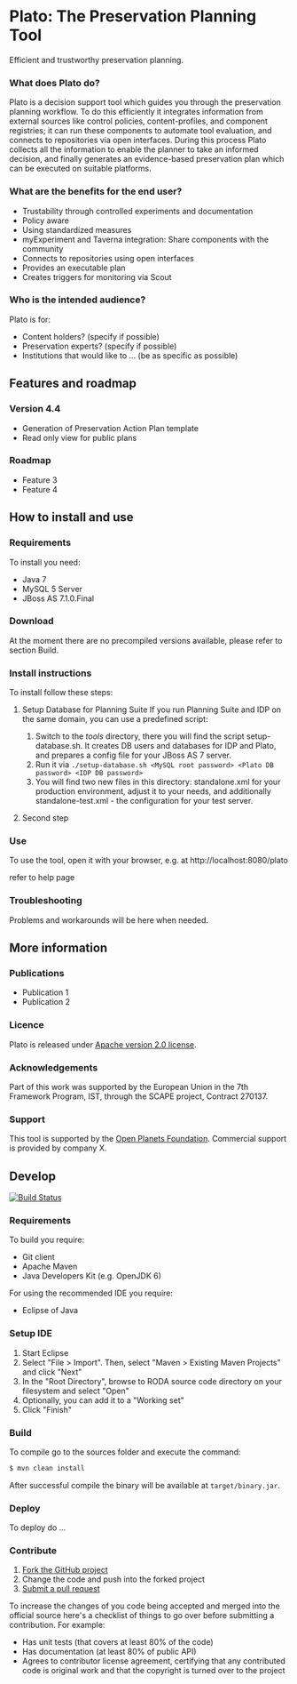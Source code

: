 # Plato: The Preservation Planning Tool

Efficient and trustworthy preservation planning.

### What does Plato do?

Plato is a decision support tool which guides you through the preservation planning workflow.
To do this efficiently it integrates information from external sources like control policies, content-profiles, and component registries; it can run these components to automate tool evaluation, and connects to repositories via open interfaces.
During this process Plato collects all the information to enable the planner to take an informed decision, and finally generates an evidence-based preservation plan which can be executed on suitable platforms.

### What are the benefits for the end user?

* Trustability through controlled experiments and documentation
* Policy aware
* Using standardized measures
* myExperiment and Taverna integration: Share components with the community
* Connects to repositories using open interfaces
* Provides an executable plan
* Creates triggers for monitoring via Scout

### Who is the intended audience?

Plato is for:

* Content holders? (specify if possible)
* Preservation experts? (specify if possible)
* Institutions that would like to ... (be as specific as possible)

## Features and roadmap

### Version 4.4

* Generation of Preservation Action Plan template
* Read only view for public plans

### Roadmap

* Feature 3
* Feature 4

## How to install and use

### Requirements

To install you need:

* Java 7
* MySQL 5 Server
* JBoss AS 7.1.0.Final

### Download

At the moment there are no precompiled versions available, please refer to section Build.

### Install instructions

To install follow these steps:

1. Setup Database for Planning Suite
	If you run Planning Suite and IDP on the same domain, you can use a predefined script:

	1. Switch to the _tools_ directory, there you will find the script setup-database.sh.
	   It creates DB users and databases for IDP and Plato, and prepares a config file for your JBoss AS 7 server. 
	2. Run it via
	   `./setup-database.sh <MySQL root password> <Plato DB password> <IDP DB password>`
	3. You will find two new files in this directory: standalone.xml for your production environment, adjust it to your needs, and additionally standalone-test.xml - the configuration for your test server.
2. Second step

### Use

To use the tool, open it with your browser, e.g. at http://localhost:8080/plato


refer to help page

### Troubleshooting

Problems and workarounds will be here when needed.

## More information

### Publications

* Publication 1
* Publication 2

### Licence

Plato is released under [Apache version 2.0 license](LICENSE.txt).

### Acknowledgements

Part of this work was supported by the European Union in the 7th Framework Program, IST, through the SCAPE project, Contract 270137.

### Support

This tool is supported by the [Open Planets Foundation](http://www.openplanetsfoundation.org). Commercial support is provided by company X.

## Develop

[![Build Status](https://travis-ci.org/openplanets/plato.png)](https://travis-ci.org/openplanets/plato)

### Requirements

To build you require:

* Git client
* Apache Maven
* Java Developers Kit (e.g. OpenJDK 6)

For using the recommended IDE you require:

* Eclipse of Java

### Setup IDE

1. Start Eclipse
2. Select "File > Import". Then, select "Maven > Existing Maven Projects" and click "Next"
3. In the "Root Directory", browse to RODA source code directory on your filesystem and select "Open"
4. Optionally, you can add it to a "Working set"
5. Click "Finish"

### Build

To compile go to the sources folder and execute the command:

```bash
$ mvn clean install
```

After successful compile the binary will be available at `target/binary.jar`.

### Deploy

To deploy do ...

### Contribute

1. [Fork the GitHub project](https://help.github.com/articles/fork-a-repo)
2. Change the code and push into the forked project
3. [Submit a pull request](https://help.github.com/articles/using-pull-requests)

To increase the changes of you code being accepted and merged into the official source here's a checklist of things to go over before submitting a contribution. For example:

* Has unit tests (that covers at least 80% of the code)
* Has documentation (at least 80% of public API)
* Agrees to contributor license agreement, certifying that any contributed code is original work and that the copyright is turned over to the project
